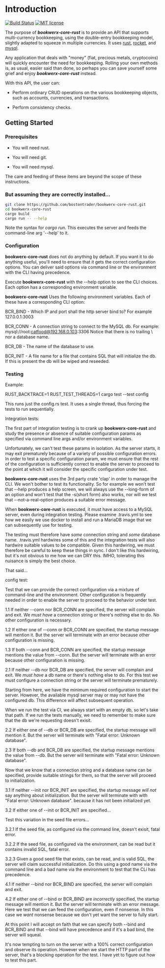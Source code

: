 # Introduction

[![Build Status](https://travis-ci.org/bostontrader/bookwerx-core-rust.png?branch=master)](https://travis-ci.org/bostontrader/bookwerx-core-rust)
[![MIT license](http://img.shields.io/badge/license-MIT-brightgreen.svg)](http://opensource.org/licenses/MIT)

The purpose of ***bookwerx-core-rust*** is to provide an API that supports multi-currency
 bookkeeping, using the double-entry bookkeeping model, slightly adapted to squeeze 
 in multiple currencies.  It uses [rust](https://www.rust-lang.org), [rocket](https://rocket.rs), and [mysql](https://www.mysql.com).

Any application that deals with "money" (fiat, precious metals, cryptocoins) will
quickly encounter the need for bookkeeping.  Rolling your own methods is, as usual,
 easier said than done, so perhaps you can save yourself some grief and enjoy ***bookwerx-core-rust*** instead.

With this API, the user can:

* Perform ordinary CRUD operations on the various bookkeeping objects,
such as accounts, currencies, and transactions.

* Perform consistency checks.


## Getting Started

### Prerequisites

* You will need rust.

* You will need git.

* You will need mysql.


The care and feeding of these items are beyond the scope of these instructions.

### But assuming they are correctly installed...

```bash
git clone https://github.com/bostontrader/bookwerx-core-rust.git
cd bookwerx-core-rust
cargo build
cargo run -- --help
```

Note the syntax for *cargo run*.  This executes the server and feeds the command-line arg '--help' to it.


### Configuration

**bookwerx-core-rust** does not do anything by default.  If you want it to do anything useful, you'll need to ensure that it gets the correct configuration options.  You can deliver said options via command line or the environment with the CLI having precedence.

Execute **bookwerx-core-rust** with the --help option to see the CLI choices.  Each option has a corresponding environment variable.

**bookwerx-core-rust** Uses the following environment variables.  Each of these have a corresponding CLI option:

BCR_BIND - Which IP and port shall the http server bind to? For example 127.0.0.1:3003

BCR_CONN - A connection string to connect to the MySQL db.  For example: mysql://root:catfood@192.168.0.103:3306
Notice that there is no trailing \ nor a database name.

BCR_DB - The name of the database to use.

BCR_INIT - A file name for a file that contains SQL that will initialize the db.  If this is present the db will be wiped and reseeded.


### Testing

Example:

RUST_BACKTRACE=1 RUST_TEST_THREADS=1 cargo test --test config

This runs just the config.rs test.  It uses a single thread, thus forcing the tests to run sequentially.


Integration tests:

The first part of integration testing is to crank up **bookwerx-core-rust** and study the presence or absence of suitable configuration params as specified via command line args and/or environment variables.

Unfortunately, we can't test these params in isolation.  As the server starts, it may exit prematurely because of a variety of possible configuration errors.  In order to test a specific configuration param, we must ensure that the rest of the configuration is sufficiently correct to enable the server to proceed to the point at which it will consider the specific configuration under test.

**bookwerx-core-rust** uses the 3rd party crate 'clap' in order to manage the CLI.  We won't bother to test its functionality.  So for example we won't test that --help produces a help screen, we will always use the --long-form of an option and won't test that the -s(short form) also works, nor will we test that --not-a-real-option produces a suitable error message.

When **bookwerx-core-rust** is executed, it must have access to a MySQL server, even during integration testing.  Please examine .travis.yml to see how we easily we use docker to install and run a MariaDB image that we can subsequently use for testing.
  
The testing must therefore have _some_ connection string and _some_ database name.  .travis.yml hardwires some of this and the integration tests will also hardwire suitable values to be compatible.  Given this hardwiring, we must therefore be careful to keep these things in sync.  I don't like this hardwiring, but it's not obvious to me how we can DRY this.  IMHO, tolerating this nuisance is simply the best choice.

That said...

config test:

Test that we can provide the correct configuration via a mixture of command-line and the environment.  Other configuration is frequently needed in order to enable the server to proceed to the behavior under test.


1.1 If neither --conn nor BCR_CONN are specified, the server will complain and exit.  We _must have_ a connection string or there's nothing else to do.  No other configuration is necessary.

1.2 If either one of --conn or BCR_CONN are specified, the startup message will mention it.  But the server will terminate with an error because other configuration is missing.

1.3 If both --conn and BCR_CONN are specified, the startup message mentions the value from --conn.  But the server will terminate with an error because other configuration is missing.


2.1 If neither --db nor BCR_DB are specified, the server will complain and exit.  We _must have_ a db name or there's nothing else to do.  For this test we must configure a connection string or the server will terminate prematurely.

Starting from here, we have the minimum required configuration to start the server.  However, the available mysql server may or may not have the configured db.  This difference will affect subsequent operation.

When we run the test via CI, we always start with an empty db, so let's take that path.  If we run the tests manually, we need to remember to make sure that the db we're requesting doesn't exisit.

2.2 If either one of --db or BCR_DB are specified, the startup message will mention it.  But the server will terminate with "Fatal error: Unknown database".

2.3 If both --db and BCR_DB are specified, the startup message mentions the value from --db.  But the server will terminate with "Fatal error: Unknown database".


Now that we know that a connection string and a database name can be specified, provide suitable strings for them, so that the server will proceed to initialization.
 
3.1 If neither --init nor BCR_INIT are specified, the startup message _will not_ say anything about initialization.  But the server will terminate with with "Fatal error: Unknown database". because it has not been initialized yet.

3.2 If either one of --init or BCR_INIT are specified...

Test this variation in the seed file errors...
  
3.2.1 If the seed file, as configured via the command line, doesn't exisit, fatal error.

3.2.2 If the seed file, as configured via the environment, can be read but it contains invalid SQL, fatal error.

3.2.3 Given a good seed file that exists, can be read, and is valid SQL, the server will claim successful initialization.  Do this using a good name via the command line and a bad name via the environment to test that the CLi has precedence.

4.1 If neither --bind nor BCR_BIND are specified, the server will complain and exit.  

4.2 If either one of --bind or BCR_BIND are _incorrectly_ specified, the startup message will mention it.  But the server will terminate with an error message.  Here we test that we can feed the configuration, even if nonsense.  In this case we _want_ nonsense because we don't yet want the server to fully start.


At this point I will accept on faith that we can specify both --bind and BCR_BIND and that --bind will have precedence and if it's a bad bind, the server will squeal.

It's now tempting to turn on the server with a 100% correct configuration and observe its operation.  However when we start the HTTP part of the server, that's a blocking operation for the test.  I have yet to figure out how to test this part.
